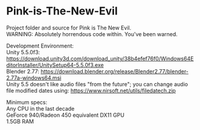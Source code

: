 # Pink-is-The-New-Evil
Project folder and source for Pink is The New Evil.  
WARNING: Absolutely horrendous code within. You've been warned.
  
Development Environment:  
Unity 5.5.0f3: https://download.unity3d.com/download_unity/38b4efef76f0/Windows64EditorInstaller/UnitySetup64-5.5.0f3.exe  
Blender 2.77: https://download.blender.org/release/Blender2.77/blender-2.77a-windows64.msi  
Unity 5.5 doesn't like audio files "from the future"; you can change audio file modified dates using: https://www.nirsoft.net/utils/filedatech.zip  
  
Minimum specs:  
Any CPU in the last decade  
GeForce 940/Radeon 450 equivalent DX11 GPU  
1.5GB RAM  
